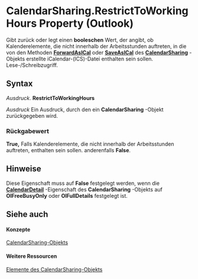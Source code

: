 
# CalendarSharing.RestrictToWorkingHours Property (Outlook)

Gibt zurück oder legt einen  **booleschen** Wert, der angibt, ob Kalenderelemente, die nicht innerhalb der Arbeitsstunden auftreten, in die von den Methoden **[ForwardAsICal](b796a573-784b-6725-535e-fd156a3f233c.md)** oder **[SaveAsICal](2314f751-77c5-9b95-05fb-c3075f512508.md)** des **[CalendarSharing](37a8a15e-51c2-b1a0-7db6-cf2a1f4e8405.md)** -Objekts erstellte iCalendar-(ICS)-Datei enthalten sein sollen. Lese-/Schreibzugriff.


## Syntax

 _Ausdruck_. **RestrictToWorkingHours**

 _Ausdruck_ Ein Ausdruck, durch den ein **CalendarSharing** -Objekt zurückgegeben wird.


### Rückgabewert

 **True,** Falls Kalenderelemente, die nicht innerhalb der Arbeitsstunden auftreten, enthalten sein sollen. anderenfalls **False**.


## Hinweise

Diese Eigenschaft muss auf  **False** festgelegt werden, wenn die **[CalendarDetail](f3f0ba8d-23db-505f-58c4-6e3a33a468e7.md)** -Eigenschaft des **CalendarSharing** -Objekts auf **OlFreeBusyOnly** oder **OlFullDetails** festgelegt ist.


## Siehe auch


#### Konzepte


[CalendarSharing-Objekts](37a8a15e-51c2-b1a0-7db6-cf2a1f4e8405.md)
#### Weitere Ressourcen


[Elemente des CalendarSharing-Objekts](http://msdn.microsoft.com/library/1b2b6233-9816-e3f2-5924-694ce30cc8ef%28Office.15%29.aspx)